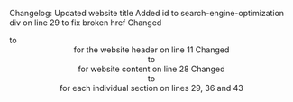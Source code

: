 Changelog:
Updated website title
Added id to search-engine-optimization div on line 29 to fix broken href
Changed <div> to <header> for the website header on line 11
Changed <div> to <main> for website content on line 28
Changed <div> to <section> for each individual section on lines 29, 36 and 43
